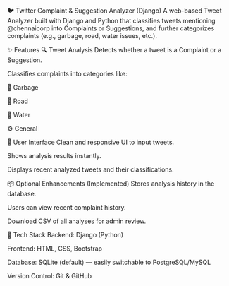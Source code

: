 🐦 Twitter Complaint & Suggestion Analyzer (Django)
A web-based Tweet Analyzer built with Django and Python that classifies tweets mentioning @chennaicorp into Complaints or Suggestions, and further categorizes complaints (e.g., garbage, road, water issues, etc.).

✨ Features
🔍 Tweet Analysis
Detects whether a tweet is a Complaint or a Suggestion.

Classifies complaints into categories like:

🚮 Garbage

🚧 Road

🚰 Water

⚙️ General

👥 User Interface
Clean and responsive UI to input tweets.

Shows analysis results instantly.

Displays recent analyzed tweets and their classifications.

📦 Optional Enhancements (Implemented)
Stores analysis history in the database.

Users can view recent complaint history.

Download CSV of all analyses for admin review.

🚀 Tech Stack
Backend: Django (Python)

Frontend: HTML, CSS, Bootstrap

Database: SQLite (default) — easily switchable to PostgreSQL/MySQL

Version Control: Git & GitHub
